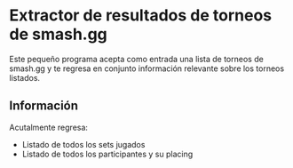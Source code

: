# Extractor de resultados de torneos de smash.gg
Este pequeño programa acepta como entrada una lista de torneos de smash.gg
y te regresa en conjunto información relevante sobre los torneos listados.

## Información
Acutalmente regresa:
* Listado de todos los sets jugados
* Listado de todos los participantes y su placing


